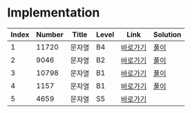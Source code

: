 # Implementation

| Index | Number | Title  | Level | Link                                              | Solution                                                                                   |
| ----- | ------ | ------ | ----- | ------------------------------------------------- | ------------------------------------------------------------------------------------------ |
| 1     | 11720  | 문자열 | B4    | [바로가기](https://www.acmicpc.net/problem/11720) | [풀이](https://github.com/constdreamcoder/backjoon-for-swift/blob/main/String/11720.swift) |
| 2     | 9046   | 문자열 | B2    | [바로가기](https://www.acmicpc.net/problem/9046)  | [풀이](https://github.com/constdreamcoder/backjoon-for-swift/blob/main/String/9046.swift)  |
| 3     | 10798  | 문자열 | B1    | [바로가기](https://www.acmicpc.net/problem/10798) | [풀이](https://github.com/constdreamcoder/backjoon-for-swift/blob/main/String/10798.swift) |
| 4     | 1157   | 문자열 | B1    | [바로가기](https://www.acmicpc.net/problem/1157)  | [풀이](https://github.com/constdreamcoder/backjoon-for-swift/blob/main/String/1157.swift)  |
| 5     | 4659   | 문자열 | S5    | [바로가기](https://www.acmicpc.net/problem/4659)  |                                                                                            |
